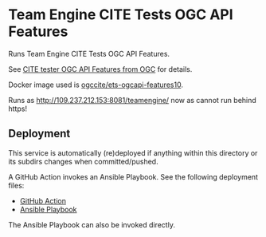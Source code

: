 # Team Engine CITE Tests OGC API Features

Runs Team Engine CITE Tests OGC API Features.

See [CITE tester OGC API Features from OGC](https://cite.opengeospatial.org/teamengine/about/ogcapi-features-1.0/1.0/site/) for details.

Docker image used is [ogccite/ets-ogcapi-features10](https://hub.docker.com/r/ogccite/ets-ogcapi-features10).

Runs as http://109.237.212.153:8081/teamengine/ now as cannot run behind https!

## Deployment

This service is automatically (re)deployed if anything within this directory or its subdirs changes
when committed/pushed.

A GitHub Action invokes an Ansible Playbook.
See the following deployment files:

* [GitHub Action](../../.github/workflows/deploy.teamengine.yml)
* [Ansible Playbook](../../ansible/deploy.yml)

The Ansible Playbook can also be invoked directly.
 

